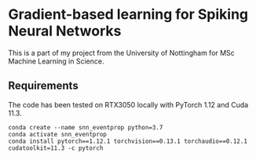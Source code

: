 # Gradient-based learning for Spiking Neural Networks
This is a part of my project from the University of Nottingham for MSc Machine Learning in Science.

## Requirements
The code has been tested on RTX3050 locally with PyTorch 1.12 and Cuda 11.3.
```Shell
conda create --name snn_eventprop python=3.7
conda activate snn_eventprop
conda install pytorch==1.12.1 torchvision==0.13.1 torchaudio==0.12.1 cudatoolkit=11.3 -c pytorch
```
